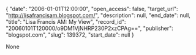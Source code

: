 {
  "date": "2006-01-01T12:00:00", 
  "open_access": false, 
  "target_url": "http://lisafrancisam.blogspot.com/", 
  "description": null, 
  "end_date": null, 
  "title": "Lisa Francis AM: My View", 
  "record_id": "20060101T120000/o9DM1VjNHRP230P2xzCPAg==", 
  "publisher": "blogspot.com", 
  "slug": 139372, 
  "start_date": null
}

None